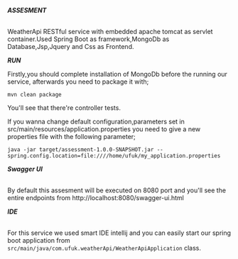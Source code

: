 
***ASSESMENT***

<br/>WeatherApi RESTful service with embedded apache tomcat as servlet container.Used Spring Boot as framework,MongoDb as Database,Jsp,Jquery and Css as Frontend.

***RUN***

Firstly,you should complete installation of MongoDb before the running our service, afterwards you need to package it with;

```mvn clean package```

You'll see that there're controller tests.

If you wanna change default configuration,parameters set in src/main/resources/application.properties you need to give a new properties file with the following parameter;

```java -jar target/assessment-1.0.0-SNAPSHOT.jar --spring.config.location=file:////home/ufuk/my_application.properties```

***Swagger UI***

<br/>By default this assesment will be executed on 8080 port and you'll see the entire endpoints from http://localhost:8080/swagger-ui.html

***IDE***

<br/>For this service we used smart IDE intellij and you can easily start our spring boot application from ```src/main/java/com.ufuk.weatherApi/WeatherApiApplication``` class.

